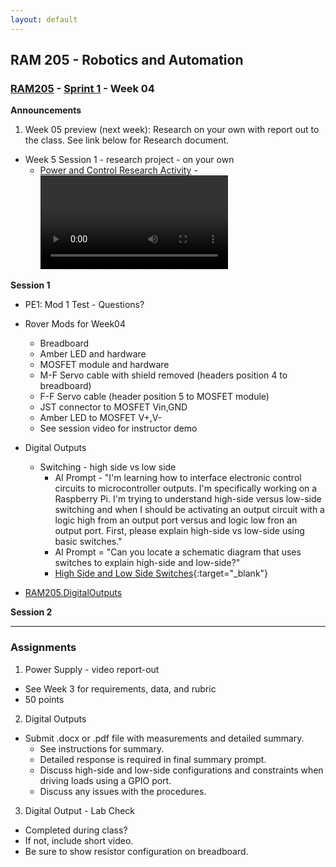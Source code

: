 ```yaml
---
layout: default
---
```


## RAM 205 - Robotics and Automation

### [RAM205](../../) - [Sprint 1](../) - Week 04 

**Announcements**
1. Week 05 preview (next week): Research on your own with report out to the class. See link below for Research document. 
- Week 5 Session 1 - research project - on your own
  - [Power and Control Research Activity](../week05/RAM205.PowerAndControlResearch.docx)
  -<video controls src="../week05/RAM205ResearchProjectOverview.mp4" title="Power and Control Research Activity"></video>

**Session 1**
- PE1: Mod 1 Test - Questions?
 
- Rover Mods for Week04
  - Breadboard
  - Amber LED and hardware
  - MOSFET module and hardware
  - M-F Servo cable with shield removed (headers position 4 to breadboard)
  - F-F Servo cable (header position 5 to MOSFET module)
  - JST connector to MOSFET Vin,GND
  - Amber LED to MOSFET V+,V-
  - See session video for instructor demo

- Digital Outputs
  - Switching - high side vs low side 
    - AI Prompt - "I'm learning how to interface electronic control circuits to microcontroller outputs. I'm specifically working on a Raspberry Pi. I'm trying to understand high-side versus low-side switching and when I should be activating an output circuit with a logic high from an output port versus and logic low fron an output port. First, please explain high-side vs low-side using basic switches."
    - AI Prompt = "Can you locate a schematic diagram that uses switches to explain high-side and low-side?"
    - [High Side and Low Side Switches](https://www.rohm.com/electronics-basics/ipds/high-side-and-low-side-drive){:target="_blank"}

- [RAM205.DigitalOutputs](RAM205.DigitalOutputs.docx)
 
**Session 2**
 
<!-- - [Digital Outputs](RAM205.DigitalOutputs.docx) (con't)
      - Low-side switch of LED issue with +5V source
      - Use of BJT transistor to resolve
      - 74__244 line driver to resolve
      - Voltage divider solution

- [Digital Outputs - Driving high current loads](../week05/RAM205.DrivingHighCurrentLoads.pdf){:target="_blank"} (intro)  -->



---

### Assignments
1. Power Supply - video report-out
  - See Week 3 for requirements, data, and rubric
  - 50 points
2. Digital Outputs 
  - Submit .docx or .pdf file with measurements and detailed summary.
    - See instructions for summary. 
    - Detailed response is required in final summary prompt. 
    - Discuss high-side and low-side configurations and constraints when driving loads using a GPIO port. 
    - Discuss any issues with the procedures.
3. Digital Output - Lab Check
  - Completed during class?
  - If not, include short video.
  - Be sure to show resistor configuration on breadboard.


